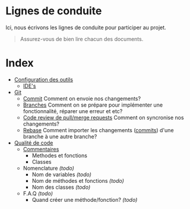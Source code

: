 
Lignes de conduite
==================

Ici, nous écrivons les lignes de conduite pour participer au projet.

> Assurez-vous de bien lire chacun des documents.

# Index
- [Configuration des outils](configuration/README.md)
  - [IDE's](configuration/IDE.md)
- [Git](git/README.md)
  - [Commit](git/commits.md) Comment on envoie nos changements?
  - [Branches](git/branches.md) Comment on se prépare pour implémenter une fonctionnalité, réparer une erreur et etc?
  - [Code review de pull/merge requests](git/code-reviews.md) Comment on syncronise nos changements?
  - [Rebase](git/rebase.md) Comment importer les changements ([commits](git/commits.md)) d'une branche à une autre branche?
- [Qualité de code](qualite-code/README.md)
  - [Commentaires](git/commentaires.md)
    - Methodes et fonctions
    - Classes
  - Nomenclature *(todo)*
    - Nom de variables *(todo)*
    - Nom de méthodes et fonctions *(todo)*
    - Nom des classes *(todo)*
  - F.A.Q *(todo)*
    - Quand créer une méthode/fonction? *(todo)*
